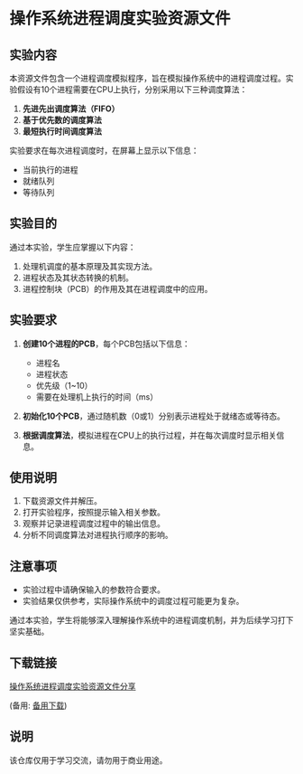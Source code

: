 # 操作系统进程调度实验资源文件

## 实验内容

本资源文件包含一个进程调度模拟程序，旨在模拟操作系统中的进程调度过程。实验假设有10个进程需要在CPU上执行，分别采用以下三种调度算法：

1. **先进先出调度算法（FIFO）**
2. **基于优先数的调度算法**
3. **最短执行时间调度算法**

实验要求在每次进程调度时，在屏幕上显示以下信息：

- 当前执行的进程
- 就绪队列
- 等待队列

## 实验目的

通过本实验，学生应掌握以下内容：

1. 处理机调度的基本原理及其实现方法。
2. 进程状态及其状态转换的机制。
3. 进程控制块（PCB）的作用及其在进程调度中的应用。

## 实验要求

1. **创建10个进程的PCB**，每个PCB包括以下信息：
   - 进程名
   - 进程状态
   - 优先级（1~10）
   - 需要在处理机上执行的时间（ms）

2. **初始化10个PCB**，通过随机数（0或1）分别表示进程处于就绪态或等待态。

3. **根据调度算法**，模拟进程在CPU上的执行过程，并在每次调度时显示相关信息。

## 使用说明

1. 下载资源文件并解压。
2. 打开实验程序，按照提示输入相关参数。
3. 观察并记录进程调度过程中的输出信息。
4. 分析不同调度算法对进程执行顺序的影响。

## 注意事项

- 实验过程中请确保输入的参数符合要求。
- 实验结果仅供参考，实际操作系统中的调度过程可能更为复杂。

通过本实验，学生将能够深入理解操作系统中的进程调度机制，并为后续学习打下坚实基础。

## 下载链接
[操作系统进程调度实验资源文件分享](https://pan.quark.cn/s/a0ef4349d52b) 

(备用: [备用下载](https://pan.baidu.com/s/1ywxX7PNQfXodu-xkV1y10A?pwd=1234))

## 说明

该仓库仅用于学习交流，请勿用于商业用途。
